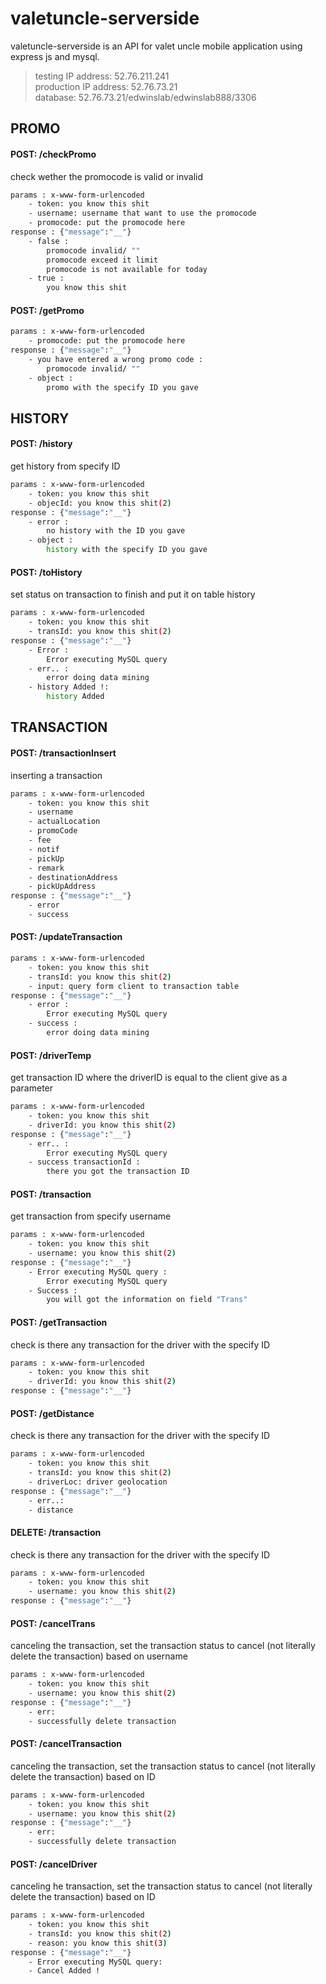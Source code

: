 # valetuncle-serverside
valetuncle-serverside is an API for valet uncle mobile application using express js and mysql.

> testing IP address: 52.76.211.241  
> production IP address: 52.76.73.21  
> database: 52.76.73.21/edwinslab/edwinslab888/3306  

## PROMO
#### POST: /checkPromo
check wether the promocode is valid or invalid
```sh
params : x-www-form-urlencoded
    - token: you know this shit
    - username: username that want to use the promocode
    - promocode: put the promocode here
response : {"message":"__"}
    - false :
        promocode invalid/ ""
        promocode exceed it limit
        promocode is not available for today
    - true :
        you know this shit
```
#### POST: /getPromo
```sh
params : x-www-form-urlencoded
    - promocode: put the promocode here
response : {"message":"__"}
    - you have entered a wrong promo code :
        promocode invalid/ ""
    - object :
        promo with the specify ID you gave
```

## HISTORY
#### POST: /history
get history from specify ID
```sh
params : x-www-form-urlencoded
    - token: you know this shit
    - objecId: you know this shit(2)
response : {"message":"__"}
    - error :
        no history with the ID you gave
    - object :
        history with the specify ID you gave
```
#### POST: /toHistory
set status on transaction to finish and put it on table history
```sh
params : x-www-form-urlencoded
    - token: you know this shit
    - transId: you know this shit(2)
response : {"message":"__"}
    - Error :
        Error executing MySQL query
    - err.. :
        error doing data mining
    - history Added !:
        history Added
```

## TRANSACTION
#### POST: /transactionInsert
inserting a transaction
```sh
params : x-www-form-urlencoded
    - token: you know this shit
    - username
    - actualLocation
    - promoCode
    - fee
    - notif
    - pickUp
    - remark
    - destinationAddress
    - pickUpAddress
response : {"message":"__"}
    - error
    - success
```

#### POST: /updateTransaction
```sh
params : x-www-form-urlencoded
    - token: you know this shit
    - transId: you know this shit(2)
    - input: query form client to transaction table
response : {"message":"__"}
    - error :
        Error executing MySQL query
    - success :
        error doing data mining
```

#### POST: /driverTemp
get transaction ID where the driverID is equal to the client give as a parameter
```sh
params : x-www-form-urlencoded
    - token: you know this shit
    - driverId: you know this shit(2)
response : {"message":"__"}
    - err.. :
        Error executing MySQL query
    - success transactionId :
        there you got the transaction ID
```
#### POST: /transaction
get transaction from specify username
```sh
params : x-www-form-urlencoded
    - token: you know this shit
    - username: you know this shit(2)
response : {"message":"__"}
    - Error executing MySQL query :
        Error executing MySQL query
    - Success :
        you will got the information on field "Trans"
```

#### POST: /getTransaction
check is there any transaction for the driver with the specify ID
```sh
params : x-www-form-urlencoded
    - token: you know this shit
    - driverId: you know this shit(2)
response : {"message":"__"}
```

#### POST: /getDistance
check is there any transaction for the driver with the specify ID
```sh
params : x-www-form-urlencoded
    - token: you know this shit
    - transId: you know this shit(2)
    - driverLoc: driver geolocation
response : {"message":"__"}
    - err..:
    - distance
```

#### DELETE: /transaction
check is there any transaction for the driver with the specify ID
```sh
params : x-www-form-urlencoded
    - token: you know this shit
    - username: you know this shit(2)
response : {"message":"__"}
```
#### POST: /cancelTrans
canceling the transaction, set the transaction status to cancel (not literally delete the transaction) based on username
```sh
params : x-www-form-urlencoded
    - token: you know this shit
    - username: you know this shit(2)
response : {"message":"__"}
    - err:
    - successfully delete transaction
```

#### POST: /cancelTransaction
canceling the transaction, set the transaction status to cancel (not literally delete the transaction) based on ID
```sh
params : x-www-form-urlencoded
    - token: you know this shit
    - username: you know this shit(2)
response : {"message":"__"}
    - err:
    - successfully delete transaction
```

#### POST: /cancelDriver
canceling he transaction, set the transaction status to cancel (not literally delete the transaction) based on ID
```sh
params : x-www-form-urlencoded
    - token: you know this shit
    - transId: you know this shit(2)
    - reason: you know this shit(3)
response : {"message":"__"}
    - Error executing MySQL query:
    - Cancel Added !
